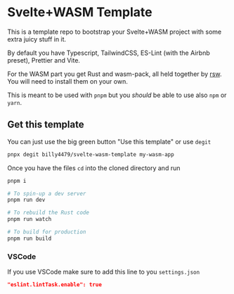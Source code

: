 # Svelte+WASM Template

This is a template repo to bootstrap your Svelte+WASM project with some extra juicy stuff in it.

By default you have Typescript, TailwindCSS, ES-Lint (with the Airbnb preset), Prettier and Vite.

For the WASM part you get Rust and wasm-pack, all held together by [rsw](https://github.com/rwasm/vite-plugin-rsw). You will need to install them on your own. 

This is meant to be used with `pnpm` but you _should_ be able to use also `npm` or `yarn`.

## Get this template

You can just use the big green button "Use this template" or use `degit`

```bash
pnpx degit billy4479/svelte-wasm-template my-wasm-app
```

Once you have the files `cd` into the cloned directory and run

```bash
pnpm i

# To spin-up a dev server
pnpm run dev

# To rebuild the Rust code
pnpm run watch

# To build for production
pnpm run build
```

### VSCode

If you use VSCode make sure to add this line to you `settings.json`

```json
"eslint.lintTask.enable": true
```
